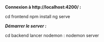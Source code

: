 **Connexion à http://localhost:4200/ :**

cd frontend 
npm install
ng serve

***Démarrer le server :***

cd backend
lancer nodemon : nodemon server